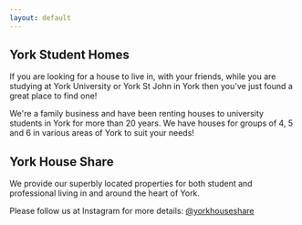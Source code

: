 ```yaml
---
layout: default
---
```


## York Student Homes

If you are looking for a house to live in, with your friends, while you are studying at York University or York St John in York then you've just found a great place to find one!

We're a family business and have been renting houses to university students in York for more than 20 years. We have houses for groups of 4, 5 and 6 in various areas of York to suit your needs!

## York House Share

We provide our superbly located properties for both student and professional living in and around the heart of York.

Please follow us at Instagram for more details: [@yorkhouseshare](https://www.instagram.com/yorkhouseshare/)
